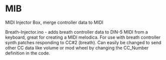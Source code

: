 # MIB
MIDI Injector Box, merge controller data to MIDI

Breath-Injector.ino - adds breath controller data to DIN-5 MIDI from a keyboard, great for creating a MIDI melodica. For use with breath controller synth patches responding to CC#2 (breath). Can easily be changed to send other CC data like volume or mod wheel by changing the CC_Number definition in the code.